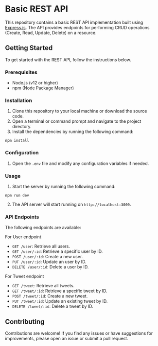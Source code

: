 # Basic REST API

This repository contains a basic REST API implementation built using [Express.js](https://expressjs.com/). The API provides endpoints for performing CRUD operations (Create, Read, Update, Delete) on a resource.

## Getting Started

To get started with the REST API, follow the instructions below.

### Prerequisites

- Node.js (v12 or higher)
- npm (Node Package Manager)

### Installation

1. Clone this repository to your local machine or download the source code.
2. Open a terminal or command prompt and navigate to the project directory.
3. Install the dependencies by running the following command:

```shell
npm install
```

### Configuration

1. Open the `.env` file and modify any configuration variables if needed.

### Usage

1. Start the server by running the following command:

```shell
npm run dev
```

2. The API server will start running on `http://localhost:3000`.

### API Endpoints

The following endpoints are available:

For User endpoint

- `GET /user`: Retrieve all users.
- `GET /user/:id`: Retrieve a specific user by ID.
- `POST /user/:id`: Create a new user.
- `PUT /user/:id`: Update an user by ID.
- `DELETE /user/:id`: Delete a user by ID.

For Tweet endpoint

- `GET /tweet`: Retrieve all tweets.
- `GET /tweet/:id`: Retrieve a specific tweet by ID.
- `POST /tweet/:id`: Create a new tweet.
- `PUT /tweet/:id`: Update an existing tweet by ID.
- `DELETE /tweet/:id`: Delete a tweet by ID.

## Contributing

Contributions are welcome! If you find any issues or have suggestions for improvements, please open an issue or submit a pull request.


